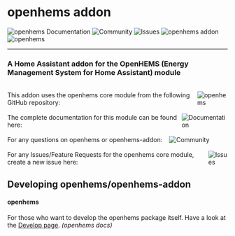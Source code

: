 <!-- markdown file presented on the documentation tab -->

# openhems addon

<div>
 <a style="text-decoration:none" href="https://openhems.readthedocs.io/en/latest/">
      <img src="https://raw.githubusercontent.com/abriotde/openhems/master/docs/images/Documentation_button.svg" alt="openhems Documentation">
  </a>
   <a style="text-decoration:none" href="https://community.home-assistant.io/t/openhems-an-energy-management-for-home-assistant/338126">
      <img src="https://raw.githubusercontent.com/abriotde/openhems/master/docs/images/Community_button.svg" alt="Community">
  </a>
  <a style="text-decoration:none" href="https://github.com/abriotde/openhems/issues">
      <img src="https://raw.githubusercontent.com/abriotde/openhems/master/docs/images/Issues_button.svg" alt="Issues">
  </a>
  <a style="text-decoration:none" href="https://github.com/abriotde/openhems-addon">
     <img src="https://raw.githubusercontent.com/abriotde/openhems/master/docs/images/openhems_Add_on_button.svg" alt="openhems addon">
  </a>
  <a style="text-decoration:none" href="https://github.com/abriotde/openhems">
     <img src="https://raw.githubusercontent.com/abriotde/openhems/master/docs/images/openhems_button.svg" alt="openhems">
  </a>
</div>

---

### A Home Assistant addon for the OpenHEMS (Energy Management System for Home Assistant) module

</br>

<div style="display: flex;">
This addon uses the openhems core module from the following GitHub repository:
&nbsp; &nbsp;
<a style="text-decoration:none" href="https://github.com/abriotde/openhems">
    <img src="https://raw.githubusercontent.com/abriotde/openhems/master/docs/images/openhems_button.svg" alt="openhems">
</a>
</div>

</br>

<div style="display: flex;">
The complete documentation for this module can be found here:
&nbsp; &nbsp;
<a style="text-decoration:none" href="https://openhems.readthedocs.io/en/latest/">
    <img src="https://raw.githubusercontent.com/abriotde/openhems/master/docs/images/Documentation_button.svg" alt="Documentation">
</a>
</div>

</br>

<div style="display: flex;">
For any questions on openhems or openhems-addon:
&nbsp; &nbsp;
<a style="text-decoration:none" href="https://community.home-assistant.io/t/openhems-an-energy-management-for-home-assistant/338126">
    <img src="https://raw.githubusercontent.com/abriotde/openhems/master/docs/images/Community_button.svg" alt="Community">
</a>
</div>

</br>

<div style="display: flex;">
For any Issues/Feature Requests for the openhems core module, create a new issue here:
&nbsp; &nbsp;
<a style="text-decoration:none" href="https://github.com/abriotde/openhems/issues">
    <img src="https://raw.githubusercontent.com/abriotde/openhems/master/docs/images/Issues_button.svg" alt="Issues">
</a>
</div>

## Developing openhems/openhems-addon

#### **openhems**
For those who want to develop the openhems package itself. Have a look at the [Develop page](https://openhems.readthedocs.io/en/latest/develop.html). _(openhems docs)_ 

